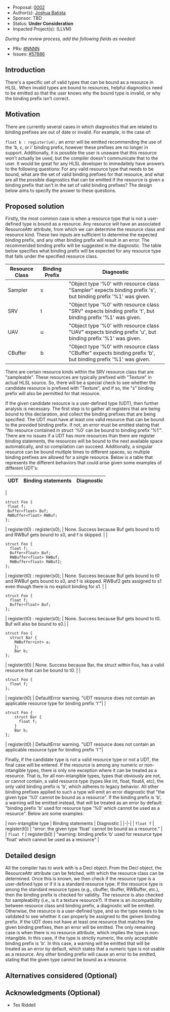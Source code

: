 * Proposal: [0002](0023-binding-prefixes.md)
* Author(s): [Joshua Batista](https://github.com/bob80905)
* Sponsor: TBD
* Status: **Under Consideration**
* Impacted Project(s): (LLVM)

*During the review process, add the following fields as needed:*

* PRs: [#NNNN](https://github.com/microsoft/DirectXShaderCompiler/pull/NNNN)
* Issues: [#57886](https://github.com/llvm/llvm-project/issues/57886)

## Introduction

There's a specific set of valid types that can be bound as a resource in HLSL.
When invalid types are bound to resources, helpful diagnostics need to be emitted
so that the user knows why the bound type is invalid, or why the binding prefix
isn't correct.

## Motivation

There are currently several cases in which diagnostics that are related to
binding prefixes are out of date or invalid. For example, in the case of:

`float b : register(u4);`
an error will be emitted recommending the use of the 'b, c, or i' binding
prefix, however these prefixes are no longer in support. Additionally,
it is possible the user is unaware that this resource won't actually be
used, but the compiler doesn't communicate that to the user.
It would be great for any HLSL developer to immedaitely have answers to 
the following questions:
For any valid resource type that needs to be bound, what are the set of
valid binding prefixes for that resource, and what are all the possible 
diagnostics that can be emitted if the resource is given a binding 
prefix that isn't in the set of valid binding prefixes?
The design below aims to specify the answer to these questions.

## Proposed solution
Firstly, the most common case is when a resource type that is not a 
user-defined type is bound as a resource. Any resource will have an 
associated ResourceAttr attribute, from which we can determine the 
resource class and resource kind. These two inputs are sufficient to
determine the expected binding prefix, and any other binding prefix
will result in an error. The recommended binding prefix will be
suggested in the diagnostic. The table below specifies what binding 
prefix will be expected for any resource type that falls under the
specified resource class. 

| Resource Class | Binding Prefix | Diagnostic |
|-|-|-|
| Sampler | s | "Object type '%0' with resource class "Sampler" expects binding prefix 's', but binding prefix '%1' was given. |
| SRV | t | "Object type '%0' with resource class "SRV" expects binding prefix 't', but binding prefix '%1' was given. |
| UAV | u | "Object type '%0' with resource class "UAV" expects binding prefix 'u', but binding prefix '%1' was given. |
| CBuffer | b |  "Object type '%0' with resource class "CBuffer" expects binding prefix 'b', but binding prefix '%1' was given. |

There are certain resource kinds within the SRV resource
class that are "sampleable". These resources are typically
prefixed with "Texture" in actual HLSL source. So, there will
be a special check to see whether the candidate resource is 
prefixed with "Texture", and if so, the "s" binding prefix will
also be permitted for that resource.

If the given candidate resource is a user-defined type (UDT), then further
analysis is necessary. The first step is to gather all registers that
are being bound to this declaration, and collect the binding prefixes
that are being specified. The UDT must have at least one valid resource
that can be bound to the provided binding prefix. If not, an error must be
emitted stating that "No resource contained in struct '%0' can be bound
to binding prefix '%1'". There are no issues if a UDT has more resources
than there are register binding statements, the resources will be bound to
the next available space automatically, and so compilation can succeed.
Additionally, a singular resource can be bound multiple times to different
spaces, so multiple binding prefixes are allowed for a single resource.
Below is a table that represents the different behaviors that could arise
given some examples of different UDT's:

| UDT | Binding statements | Diagnostic |
|-|-|-|
|
 ```
struct Foo {
  float f;
  Buffer<float> Buf;
  RWBuffer<float> RWBuf;
};
```
| register(t0) : register(s0); | None. Success because Buf gets bound to
 t0 and RWBuf gets bound to s0, and f is skipped. |
| 
```
struct Foo {
  float f;
  Buffer<float> Buf;
  RWBuffer<float> RWBuf;
  RWBuffer<float> RWBuf2;
};
```
 | register(t0) : register(s0); | None. Success because Buf gets bound to t0 
 and RWBuf gets bound to s0, and f is skipped. RWBuf2 gets assigned to s1 
 even though there is no explicit binding for s1. |
| 
```
struct Foo {
  float f;
  Buffer<float> Buf;
}; 
```
| register(t0) : register(s0); | None. Success because Buf gets bound to t0.
 Buf will also be bound to s0.|
|
```
struct Foo {
  struct Bar {
    RWBuffer<int> a;
    };
    Bar b;
}; 
```
| register(t0) | None. Success because Bar, the struct within Foo, has a valid
 resource that can be bound to t0. |
| 
```
struct Foo {
  float f;
}; 
```
| register(t0) | DefaultError warning. "UDT resource does not contain an applicable resource type for binding prefix 't'"|
| 
```
struct Foo {
    struct Bar {
      float f;
    }
    Bar b;
};
```
 | register(t0) | DefaultError warning. "UDT resource does not contain an applicable resource type for binding prefix 't'"|

Finally, if the candidate type is not a valid resource type or not a
UDT, the final case will be entered. If the resource is among any
numeric or non-intangible types, there is only one exception where it can
be treated as a resource. That is, for all non-intangible types, types
that obviously are not, or cannot contain, a valid resource type (types 
like int, float, float4, etc), the only valid binding prefix is 'b', which
adheres to legacy behavior. All other binding prefixes applied to such
a type will emit an error diagnostic that "the given type '%0' cannot be
bound as a resource". If the binding prefix is 'b', a warning will be 
emitted instead, that will be treated as an error by default:
"binding prefix 'b' used for resource type '%0' which cannot be used
as a resource". Below are some examples:

| non-intangible type | Binding statements | Diagnostic |
|-|-|
| `float f` | register(t0) | "error: the given type 'float' cannot be bound as a resource." |
| `float f` | register(b0) | "warning: binding prefix 'b' used for resource type 'float' which cannot be used as a resource" |



## Detailed design

All the compiler has to work with is a Decl object. From the Decl object, 
the ResourceAttr attribute can be fetched, with which the resource 
class can be determined. Once this is known, we then check if the resource
type is a user-defined type or if it is a standard resource type. If the 
resource type is among the standard resource types (e.g., cbuffer, tbuffer,
RWBuffer, etc.), then the binding prefix is checked for validity. The resource
is also checked for sampleability (i.e., is it a texture resource?). If there is
an incompatibility between resource class and binding prefix, a diagnostic will
be emitted. Otherwise, the resource is a user-defined type, and so the type needs
to be validated to see whether it can properly be assigned to the geiven binding 
prefix. If the UDT does not have at least one resource that matches the given binding 
prefixes, then an error will be emitted. The only remaining case is when there
is no resource attribute, which implies the type is non-intangible. In this case,
if the type is strictly numeric, the only acceptable binding prefix is 'b'. In 
this case, a warning will be emitted that will be treated as an error by default,
which states that a numeric type is not usable as a resource. Any other binding
prefix will cause an error to be emitted, stating that the given type cannot be 
bound as a resource.

## Alternatives considered (Optional)

## Acknowledgments (Optional)
* Tex Riddell
<!-- {% endraw %} -->